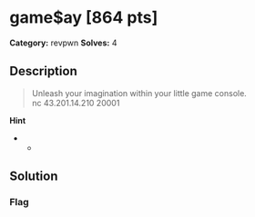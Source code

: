 # game$ay [864 pts]

**Category:** revpwn
**Solves:** 4

## Description
>Unleash your imagination within your little game console.<br>nc 43.201.14.210 20001

**Hint**
* -

## Solution

### Flag

